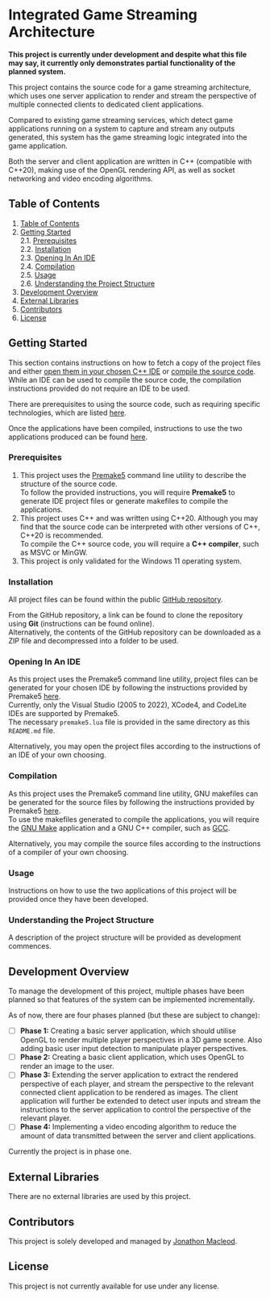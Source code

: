 # Integrated Game Streaming Architecture

__This project is currently under development and despite what this file may say, it currently only demonstrates partial functionality of the planned system.__

This project contains the source code for a game streaming architecture, which uses one server application to render and stream the perspective of multiple connected clients to dedicated client applications. 

Compared to existing game streaming services, which detect game applications running on a system to capture and stream any outputs generated, this system has the game streaming logic integrated into the game application. 

Both the server and client application are written in C++ (compatible with C++20), making use of the OpenGL rendering API, as well as socket networking and video encoding algorithms.



## Table of Contents

1. [Table of Contents](#table-of-contents)
2. [Getting Started](#getting-started)                                                  \
    2.1. [Prerequisites](#prerequisites)                                                \
    2.2. [Installation](#installation)                                                  \
    2.3. [Opening In An IDE](#opening-in-an-ide)                                        \
    2.4. [Compilation](#compilation)                                                    \
    2.5. [Usage](#usage)                                                                \
    2.6. [Understanding the Project Structure](#understanding-the-project-structure)
3. [Development Overview](#development-overview)
4. [External Libraries](#external-libraries)
5. [Contributors](#contributors)
6. [License](#license)



## Getting Started

This section contains instructions on how to fetch a copy of the project files and either [open them in your chosen C++ IDE](#opening-in-an-ide) or [compile the source code](#compilation). \
While an IDE can be used to compile the source code, the compilation instructions provided do not require an IDE to be used.

There are prerequisites to using the source code, such as requiring specific technologies, which are listed [here](#prerequisites).

Once the applications have been compiled, instructions to use the two applications produced can be found [here](#usage).

### Prerequisites

1. This project uses the [Premake5](https://premake.github.io/) command line utility to describe the structure of the source code. \
   To follow the provided instructions, you will require __Premake5__ to generate IDE project files or generate makefiles to compile the applications.
2. This project uses C++ and was written using C++20. Although you may find that the source code can be interpreted with other versions of C++, C++20 is recommended. \
   To compile the C++ source code, you will require a __C++ compiler__, such as MSVC or MinGW. 
3. This project is only validated for the Windows 11 operating system.

### Installation

All project files can be found within the public [GitHub repository](https://github.com/JonathonMacleod/Integrated-Game-Streaming-Architecture).

From the GitHub repository, a link can be found to clone the repository using __Git__ (instructions can be found online). \
Alternatively, the contents of the GitHub repository can be downloaded as a ZIP file and decompressed into a folder to be used.

### Opening In An IDE

As this project uses the Premake5 command line utility, project files can be generated for your chosen IDE by following the instructions provided by Premake5 [here](https://premake.github.io/docs/Using-Premake). \
Currently, only the Visual Studio (2005 to 2022), XCode4, and CodeLite IDEs are supported by Premake5. \
The necessary `premake5.lua` file is provided in the same directory as this `README.md` file.

Alternatively, you may open the project files according to the instructions of an IDE of your own choosing.

### Compilation

As this project uses the Premake5 command line utility, GNU makefiles can be generated for the source files by following the instructions provided by Premake5 [here](https://premake.github.io/docs/Using-Premake). \
To use the makefiles generated to compile the applications, you will require the [GNU Make](https://www.gnu.org/software/make/) application and a GNU C++ compiler, such as [GCC](https://gcc.gnu.org/).

Alternatively, you may compile the source files according to the instructions of a compiler of your own choosing.

### Usage

Instructions on how to use the two applications of this project will be provided once they have been developed.

### Understanding the Project Structure

A description of the project structure will be provided as development commences.



## Development Overview

To manage the development of this project, multiple phases have been planned so that features of the system can be implemented incrementally.

As of now, there are four phases planned (but these are subject to change):

- [ ] __Phase 1:__ Creating a basic server application, which should utilise OpenGL to render multiple player perspectives in a 3D game scene. Also adding basic user input detection to manipulate player perspectives.
- [ ] __Phase 2:__ Creating a basic client application, which uses OpenGL to render an image to the user.
- [ ] __Phase 3:__ Extending the server application to extract the rendered perspective of each player, and stream the perspective to the relevant connected client application to be rendered as images. The client application will further be extended to detect user inputs and stream the instructions to the server application to control the perspective of the relevant player.
- [ ] __Phase 4:__ Implementing a video encoding algorithm to reduce the amount of data transmitted between the server and client applications.

Currently the project is in phase one.



## External Libraries

There are no external libraries are used by this project.



## Contributors

This project is solely developed and managed by [Jonathon Macleod](https://github.com/JonathonMacleod).



## License

This project is not currently available for use under any license.



[//]: # (All hyperlinks provided are valid as of 10/06/2023)